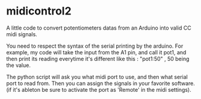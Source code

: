 # midicontrol2
A little code to convert potentiometers datas from an Arduino into valid CC midi signals.

You need to respect the syntax of the serial printing by the arduino. For example, my code will take the input from the A1 pin, and call it pot1, and then print its reading everytime it's different like this : "pot1:50" , 50 being the value.


The python script will ask you what midi port to use, and then what serial port to read from. 
Then you can assign the signals in your favorite software. (if it's ableton be sure to activate the port as 'Remote' in the midi settings).
